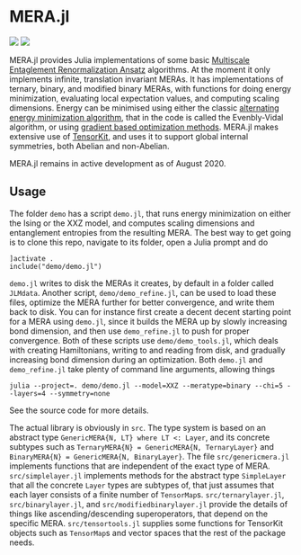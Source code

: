 # MERA.jl
[![][travis-img]][travis-url] [![][codecov-img]][codecov-url]

MERA.jl provides Julia implementations of some basic [Multiscale Entaglement Renormalization Ansatz](https://arxiv.org/abs/quant-ph/0610099) algorithms. At the moment it only implements infinite, translation invariant MERAs. It has implementations of ternary, binary, and modified binary MERAs, with functions for doing energy minimization, evaluating local expectation values, and computing scaling dimensions. Energy can be minimised using either the classic [alternating energy minimization algorithm](https://arxiv.org/abs/0707.1454), that in the code is called the Evenbly-Vidal algorithm, or using [gradient based optimization methods](https://arxiv.org/abs/2007.03638). MERA.jl makes extensive use of [TensorKit](https://github.com/Jutho/TensorKit.jl), and uses it to support global internal symmetries, both Abelian and non-Abelian.

MERA.jl remains in active development as of August 2020.

## Usage

The folder `demo` has a script `demo.jl`, that runs energy minimization on either the Ising or the XXZ model, and computes scaling dimensions and entanglement entropies from the resulting MERA. The best way to get going is to clone this repo, navigate to its folder, open a Julia prompt and do
```
]activate .
include("demo/demo.jl")
```

`demo.jl` writes to disk the MERAs it creates, by default in a folder called `JLMdata`. Another script, `demo/demo_refine.jl`, can be used to load these files, optimize the MERA further for better convergence, and write them back to disk. You can for instance first create a decent decent starting point for a MERA using `demo.jl`, since it builds the MERA up by slowly increasing bond dimension, and then use `demo_refine.jl` to push for proper convergence. Both of these scripts use `demo/demo_tools.jl`, which deals with creating Hamiltonians, writing to and reading from disk, and gradually increasing bond dimension during an optimization. Both `demo.jl` and `demo_refine.jl` take plenty of command line arguments, allowing things
```
julia --project=. demo/demo.jl --model=XXZ --meratype=binary --chi=5 --layers=4 --symmetry=none
```
See the source code for more details.

The actual library is obviously in `src`. The type system is based on an abstract type `GenericMERA{N, LT} where LT <: Layer`, and its concrete subtypes such as `TernaryMERA{N} = GenericMERA{N, TernaryLayer}` and `BinaryMERA{N} = GenericMERA{N, BinaryLayer}`. The file `src/genericmera.jl` implements functions that are independent of the exact type of MERA. `src/simplelayer.jl` implements methods for the abstract type `SimpleLayer` that all the concrete `Layer` types are subtypes of, that just assumes that each layer consists of a finite number of `TensorMap`s. `src/ternarylayer.jl`, `src/binarylayer.jl`, and `src/modifiedbinarylayer.jl` provide the details of things like ascending/descending superoperators, that depend on the specific MERA. `src/tensortools.jl` supplies some functions for TensorKit objects such as `TensorMap`s and vector spaces that the rest of the package needs.

[travis-img]: https://travis-ci.org/mhauru/MERA.jl.svg?branch=master
[travis-url]: https://travis-ci.org/mhauru/MERA.jl
[codecov-img]: https://codecov.io/gh/mhauru/MERA.jl/branch/master/graph/badge.svg
[codecov-url]: https://codecov.io/gh/mhauru/MERA.jl
